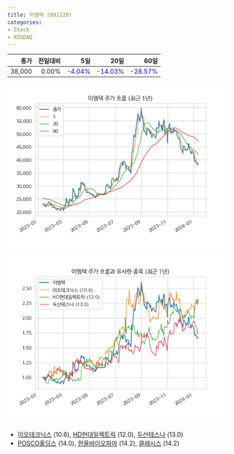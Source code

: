 ```yaml
---
title: 이엠텍 (091120)
categories:
- Stock
- KOSDAQ
---
```


|종가|전일대비|5일|20일|60일|
|---:|-------:|--:|---:|---:|
|38,000|0.00%|<span style="color: blue">-4.04%</span>|<span style="color: blue">-14.03%</span>|<span style="color: blue">-28.57%</span>|


<!-- more -->

![091120](/assets/images/stock/091120.png)

![091120](/assets/images/stock/091120_sim.png)

- [이오테크닉스](/039030/) (10.6), [HD현대일렉트릭](/267260/) (12.0), [두산테스나](/131970/) (13.0)
- [POSCO홀딩스](/005490/) (14.0), [한올바이오파마](/009420/) (14.2), [클래시스](/214150/) (14.2)